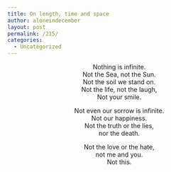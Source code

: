 ```yaml
---
title: On length, time and space
author: aloneindecember
layout: post
permalink: /215/
categories:
  - Uncategorized
---
```

<p style="text-align: center;">
  Nothing is infinite.<br /> Not the Sea, not the Sun.<br /> Not the soil we stand on.<br /> Not the life, not the laugh,<br /> Not your smile.
</p>

<p style="text-align: center;">
  Not even our sorrow is infinite.<br /> Not our happiness.<br /> Not the truth or the lies,<br /> nor the death.
</p>

<p style="text-align: center;">
  Not the love or the hate,<br /> not me and you.<br /> Not this.
</p>